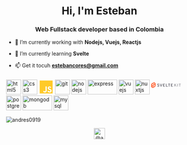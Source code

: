 <h1 align="center">Hi, I'm Esteban</h1>
<h3 align="center">Web Fullstack developer based in Colombia</h3>

- 🔭 I’m currently working with **Nodejs, Vuejs, Reactjs**

- 🌱 I’m currently learning **Svelte**

- 📫 Get it tocuh **estebancores@gmail.com**


<p align="left">
  <img src="https://www.vectorlogo.zone/logos/w3_html5/w3_html5-icon.svg" alt="html5" title="HTML5" width="40" height="40"/> 
  <img src="https://cdn.icon-icons.com/icons2/2415/PNG/512/css_original_logo_icon_146575.png" alt="css3" title="CSS3" width="40" height="40"/> 
  <svg xmlns="http://www.w3.org/2000/svg" width="40" height="40" viewBox="0 0 48 48">
  <path fill="#FFCA28" d="M0,0 L42,0 L42,42 L0,42 L0,0 Z M11.0366667,35.0933333 C11.97,37.0766667 13.8133333,38.71 16.9633333,38.71 C20.4633333,38.71 22.8666667,36.8433333 22.8666667,32.76 L22.8666667,19.2733333 L18.9,19.2733333 L18.9,32.6666667 C18.9,34.6733333 18.0833333,35.1866667 16.8,35.1866667 C15.4466667,35.1866667 14.8866667,34.2533333 14.2566667,33.1566667 L11.0366667,35.0933333 Z M24.99,34.6733333 C26.1566667,36.96 28.5133333,38.71 32.2,38.71 C35.9333333,38.71 38.7333333,36.7733333 38.7333333,33.2033333 C38.7333333,29.9133333 36.8433333,28.4433333 33.4833333,26.9966667 L32.5033333,26.5766667 C30.8,25.8533333 30.0766667,25.3633333 30.0766667,24.1966667 C30.0766667,23.24 30.8,22.4933333 31.9666667,22.4933333 C33.0866667,22.4933333 33.8333333,22.9833333 34.51,24.1966667 L37.5666667,22.1666667 C36.2833333,19.9266667 34.4633333,19.0633333 31.9666667,19.0633333 C28.4433333,19.0633333 26.18,21.3033333 26.18,24.2666667 C26.18,27.4866667 28.07,29.0033333 30.9166667,30.2166667 L31.8966667,30.6366667 C33.7166667,31.43 34.79,31.92 34.79,33.2733333 C34.79,34.3933333 33.74,35.21 32.1066667,35.21 C30.17,35.21 29.05,34.2066667 28.21,32.8066667 L24.99,34.6733333 Z" transform="translate(3 3)"/>
</svg>

  <img src="https://www.vectorlogo.zone/logos/git-scm/git-scm-icon.svg" alt="git" title="Git" width="40" height="40"/> 
  
  <img src="https://www.vectorlogo.zone/logos/nodejs/nodejs-icon.svg" alt="nodejs" title="Nodejs" width="40" height="40"/> 
  <img src="https://www.vectorlogo.zone/logos/expressjs/expressjs-ar21.svg" alt="express" title="Expressjs" width="80" height="40"/> 
  
  <img src="https://www.vectorlogo.zone/logos/vuejs/vuejs-icon.svg" alt="vuejs" title="Vuejs" width="40" height="40"/>
  <img src="https://www.vectorlogo.zone/logos/nuxtjs/nuxtjs-icon.svg" alt="nuxtjs" title="Nuxtjs" width="40" height="40"/> 

  <svg width="80" height="50" viewBox="0 0 512 92" version="1.1" xmlns="http://www.w3.org/2000/svg" preserveAspectRatio="xMidYMid">
    <g>
        <path d="M428.990414,70.1906599 L415.260175,44.6808956 L406.616513,55.1362266 L406.616513,70.1906599 L399.368203,70.1906599 L399.368203,21.4007513 L406.616513,21.4007513 L406.616513,45.0293249 L425.435782,21.4007513 L433.799719,21.4007513 L420.140639,38.5473959 L437.495032,70.1906599 L428.990414,70.1906599 Z M453.175166,70.1906599 L453.175166,21.4007513 L460.423475,21.4007513 L460.423475,70.1906599 L453.175166,70.1906599 Z M498.200239,28.370972 L498.200239,70.1906599 L490.951112,70.1906599 L490.951112,28.370972 L477.151351,28.370972 L477.151351,21.4007513 L512,21.4007513 L512,28.370972 L498.200239,28.370972 Z" fill="#8D8D93"></path>
        <path d="M122.204193,71.0265629 C118.229539,71.1265681 114.317706,70.021081 110.9833,67.8555297 C107.868001,65.8009189 105.554433,62.7370512 104.431031,59.1783329 L111.261389,56.6689881 C112.208803,58.8537424 113.755759,60.7254034 115.723082,62.0671876 C117.72037,63.4055016 120.080126,64.0989262 122.483918,64.0538886 C124.794604,64.1745825 127.074866,63.4843128 128.930677,62.1023576 C130.567527,60.7276505 131.458978,58.6606375 131.33533,56.5266719 C131.344585,55.5459678 131.117333,54.5774796 130.672823,53.70325 C130.286313,52.9211837 129.780834,52.2038013 129.174414,51.5766865 C128.407627,50.8783225 127.537796,50.3022975 126.595547,49.8688925 C125.433026,49.2892677 124.468711,48.8478694 123.702603,48.5446978 C122.936495,48.2415262 121.809689,47.8350254 120.322185,47.3251955 C118.463895,46.6746852 117.070179,46.1637647 116.141034,45.792434 C114.882415,45.256699 113.66005,44.6395055 112.481709,43.9447775 C111.21342,43.2720472 110.060434,42.4015097 109.066121,41.3659104 C108.205816,40.355407 107.511986,39.214301 107.010716,37.9854924 C105.03508,33.1814138 106.352581,27.6521946 110.282352,24.2552538 C113.070331,21.7928024 116.856977,20.5613041 121.64229,20.5607588 C125.638593,20.5607588 128.926315,21.4435552 131.505455,23.2091482 C134.008884,24.873837 135.846874,27.3661846 136.697541,30.249709 L130.007045,32.4793289 C129.33485,30.9693244 128.199633,29.7123641 126.765672,28.8903442 C125.031527,27.927818 123.067321,27.4574832 121.085294,27.5301615 C119.141589,27.4188509 117.216218,27.9584727 115.613483,29.0637409 C114.285357,30.0935184 113.543928,31.7070737 113.627599,33.3855721 C113.639387,34.6679237 114.196833,35.8845469 115.160361,36.73082 C116.086496,37.6429209 117.173567,38.3755846 118.366564,38.8917356 C119.483283,39.3563079 121.179626,39.9833715 123.455594,40.7729264 C124.848221,41.2849374 125.881785,41.6682641 126.556287,41.9229064 C127.23079,42.1775488 128.218278,42.6072236 129.518754,43.211931 C130.561381,43.6730483 131.563786,44.2202127 132.515572,44.8477491 C133.367873,45.460559 134.182612,46.1239862 134.955395,46.8344501 C135.795808,47.5630823 136.513798,48.4219085 137.081958,49.3781471 C137.623304,50.3697701 138.044238,51.4225181 138.335813,52.5140103 C138.691764,53.7964724 138.867933,55.1221449 138.859579,56.4530601 C138.859579,61.0071775 137.302521,64.5732608 134.189014,67.15131 C131.075507,69.7293592 127.080567,71.0211102 122.204193,71.0265629 Z M166.880838,70.1906599 L150.152962,21.4007513 L157.959904,21.4007513 L169.041753,55.4143156 C169.654075,57.2438484 170.16603,59.1054546 170.575333,60.9908193 C170.983091,59.1050754 171.495069,57.2433849 172.108912,55.4143156 L183.050899,21.4007513 L190.7875,21.4007513 L174.129147,70.1906599 L166.880838,70.1906599 Z M205.563026,70.1906599 L205.563026,21.4007513 L235.812573,21.4007513 L235.812573,28.2319274 L212.812154,28.2319274 L212.812154,41.6137368 L227.658021,41.6137368 L227.658021,48.4449129 L212.812154,48.4449129 L212.812154,63.3594838 L237.349424,63.3594838 L237.349424,70.1906599 L205.563026,70.1906599 Z M255.815356,70.1906599 L255.815356,21.4007513 L263.065302,21.4007513 L263.065302,63.2204393 L286.901624,63.2204393 L286.901624,70.1906599 L255.815356,70.1906599 Z M314.222239,28.370972 L314.222239,70.1906599 L306.973111,70.1906599 L306.973111,28.370972 L293.173351,28.370972 L293.173351,21.4007513 L328.022818,21.4007513 L328.022818,28.370972 L314.222239,28.370972 Z M343.005275,70.1906599 L343.005275,21.4007513 L373.254822,21.4007513 L373.254822,28.2319274 L350.256857,28.2319274 L350.256857,41.6137368 L365.101905,41.6137368 L365.101905,48.4449129 L350.256857,48.4449129 L350.256857,63.3594838 L374.794127,63.3594838 L374.794127,70.1906599 L343.005275,70.1906599 Z" fill="#4A4A55"></path>
        <g>
            <path d="M71.3662407,12.1215736 C62.8599869,-0.0530021121 46.0593178,-3.66407041 33.9125511,4.07743841 L12.5798481,17.6743579 C6.75224647,21.3402051 2.73831157,27.291185 1.52253617,34.0677083 C0.50491691,39.7125268 1.39918803,45.5355069 4.06377948,50.6148255 C2.2373614,53.3847157 0.99191867,56.4963748 0.402818733,59.761502 C-0.82510444,66.667989 0.780799164,73.7779525 4.85796914,79.4861958 C13.3642229,91.6624073 30.1657099,95.2718398 42.3108408,87.530331 L63.6443617,73.9334115 C69.4720356,70.2676389 73.4859945,64.3166235 74.7016736,57.5400612 C75.7187807,51.8950573 74.8248408,46.0720719 72.1612482,40.992126 C73.9867248,38.2222138 75.2315817,35.1109063 75.8205732,31.8462674 C77.0494402,24.9397587 75.4434543,17.8294309 71.3654228,12.1215736" fill="#FF3E00"></path>
            <path d="M31.8285189,80.6320864 C24.9520259,82.4195363 17.6905969,79.7278082 13.6406761,73.8900624 C11.1892261,70.4579178 10.2234068,66.1830767 10.9612062,62.0303817 C11.0848147,61.355531 11.2550755,60.6900651 11.4707635,60.0387732 L11.8723568,58.8119097 L12.9659012,59.6142784 C15.4890693,61.4694822 18.3105092,62.8802022 21.3085731,63.7856144 L22.101127,64.0260796 L22.0283331,64.8178156 C21.9312273,65.9435664 22.236072,67.0673189 22.8887734,67.9896667 C24.1082597,69.7495826 26.2965987,70.5612277 28.3687638,70.0221706 C28.8315973,69.8990945 29.272908,69.706021 29.6774182,69.4496343 L51.0117569,55.8486253 C52.0670799,55.1839599 52.7942986,54.1061922 53.015634,52.8787977 C53.2366723,51.6269543 52.9455024,50.3387928 52.2075399,49.3037174 C50.9878745,47.543983 48.8000145,46.7318624 46.7275495,47.2695777 C46.2646693,47.3925202 45.8233388,47.5856023 45.4188951,47.842114 L37.2774288,53.0317467 C35.9378079,53.8830248 34.4759612,54.5245824 32.942511,54.934203 C26.0660179,56.721653 18.804589,54.0299248 14.7546682,48.192179 C12.3025016,44.7603484 11.336344,40.4853149 12.0743804,36.3324983 C12.8076209,32.2570697 15.223972,28.6791599 18.7305239,26.4766947 L40.0624089,12.8805931 C41.4016624,12.0280479 42.8635811,11.3856312 44.3973267,10.975683 C51.2738324,9.18798255 58.5354025,11.879763 62.5851695,17.7177071 C65.0369055,21.1497307 66.003022,25.4245822 65.2654573,29.5773878 C65.1401407,30.25325 64.9687988,30.9197617 64.7526284,31.5722679 L64.3510351,32.7991314 L63.2583086,31.9983984 C60.7352831,30.1429614 57.9138016,28.7322206 54.9156367,27.8270625 L54.1222649,27.5865972 L54.1958767,26.7948613 C54.2919116,25.6692067 53.9871651,24.5458161 53.3354364,23.6230101 C52.1165483,21.8647637 49.9304204,21.0533331 47.8595356,21.5905062 C47.3966766,21.7135096 46.9553551,21.9065877 46.5508812,22.1630425 L25.2140887,35.7591441 C24.1589049,36.42342 23.4319047,37.5010069 23.2110295,38.7281538 C22.9889178,39.9800496 23.2795365,41.2686755 24.0174878,42.304052 C25.237307,44.0635883 27.4250259,44.8756565 29.4974782,44.3381918 C29.9602063,44.2148138 30.4014724,44.0217599 30.8061326,43.7656554 L38.9459631,38.5784765 C40.2850656,37.7258411 41.7470415,37.0836751 43.2808809,36.6743843 C50.1552428,34.8874685 57.4145292,37.577375 61.4646341,43.4123187 C63.9168008,46.8441494 64.8829584,51.1191829 64.144922,55.2719995 C63.4133177,59.347181 60.9995683,62.9259431 57.4953217,65.1310747 L36.1634367,78.7271763 C34.8242501,79.5798468 33.3623116,80.2222722 31.8285189,80.6320864" fill="#FFFFFF"></path>
        </g>
    </g>
</svg>

  <img src="https://www.vectorlogo.zone/logos/postgresql/postgresql-icon.svg" alt="postgresql" title="PostgreSQL" width="40" height="40"/>
  <img src="https://www.vectorlogo.zone/logos/mongodb/mongodb-ar21.svg" alt="mongodb" title="MongoDB" width="80" height="40"/>
  <img src="https://www.vectorlogo.zone/logos/mysql/mysql-icon.svg" alt="mysql" title="MySQL" width="40" height="40"/> 
  
  
</p>
<p>
  <img align="center" src="https://github-readme-stats.vercel.app/api/top-langs/?username=andres0919&layout=compact&hide=html" alt="andres0919" />
</p>

<p align="center">
  <a href="https://twitter.com/@andresposada09" target="blank">
    <img align="center" src="https://www.vectorlogo.zone/logos/twitter/twitter-icon.svg" alt="@andresposada09" height="30" width="30" />
  </a>
</p>